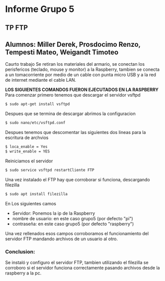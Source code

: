 # Informe Grupo 5
## TP FTP
## Alumnos: Miller Derek, Prosdocimo Renzo, Tempesti Mateo, Weigandt Timoteo
Caurto trabajo
Se retiran los materiales del armario, se conectan los perisfericos (teclado, mouse y monitor) a la Raspberry, tambien se conecta a un tomacorriente por medio de un cable con punta micro USB y a la red de internet mediante el cable LAN.  

**LOS SIGUIENTES COMANDOS FUERON EJECUTADOS EN LA RASPBERRY**
Para comenzar primero tenemos que descargar el servidor vsftpd
```bash
$ sudo apt-get install vsftpd
```
Despues que se termina de descargar abrimos la configuracion 
```bash
$ sudo nano/etc/vsftpd.conf
```
Despues tenemos que descomentar las siguientes dos lineas para la escritura de archvios
```bash
$ loca_enable = Yes
$ write_enable = YES
```
Reiniciamos el servidor
```bash 
$ sudo service vsftpd restartCliente FTP
```
Una vez instalado el FTP hay que corroborar si funciona, descargando filezilla
```bash
$ sudo apt install filezilla
```
En Los siguientes camos

- Servidor: Ponemos la ip de la Raspberry
- nombre de usuario: en este caso grupo5 (por defecto "pi")
- contraseña: en este caso grupo5  (por defecto "raspberry")

Una vez rellenados esos campos corroboramos el funcionamiento del servidor FTP mandando archivos de un usuario al otro.

### Conclusion:
Se instaló y configuro el servidor FTP, tambien utilizando el filezilla se corroboro si el servidor funciona correctamente pasando archivos desde la raspberry a la pc.